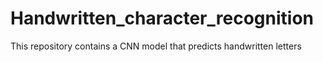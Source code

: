 # Handwritten_character_recognition
This repository contains a CNN model that predicts handwritten letters
